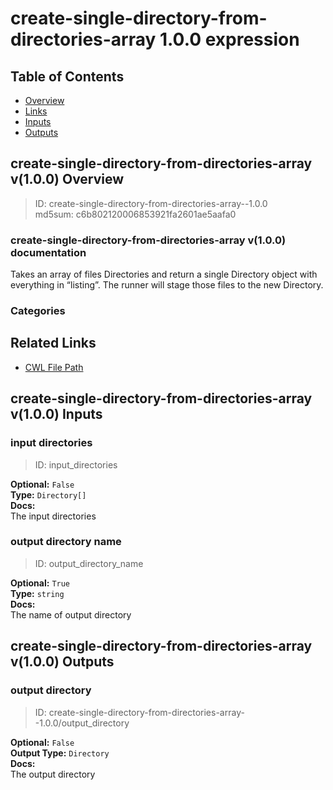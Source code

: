 
create-single-directory-from-directories-array 1.0.0 expression
===============================================================

## Table of Contents
  
- [Overview](#create-single-directory-from-directories-array-v100-overview)  
- [Links](#related-links)  
- [Inputs](#create-single-directory-from-directories-array-v100-inputs)  
- [Outputs](#create-single-directory-from-directories-array-v100-outputs)  


## create-single-directory-from-directories-array v(1.0.0) Overview



  
> ID: create-single-directory-from-directories-array--1.0.0  
> md5sum: c6b802120006853921fa2601ae5aafa0

### create-single-directory-from-directories-array v(1.0.0) documentation
  
Takes an array of files Directories and return a single Directory object with everything in “listing”. 
The runner will stage those files to the new Directory. 

### Categories
  


## Related Links
  
- [CWL File Path](../../../../../../expressions/create-single-directory-from-directories-array/1.0.0/create-single-directory-from-directories-array__1.0.0.cwl)  

  


## create-single-directory-from-directories-array v(1.0.0) Inputs

### input directories



  
> ID: input_directories
  
**Optional:** `False`  
**Type:** `Directory[]`  
**Docs:**  
The input directories


### output directory name



  
> ID: output_directory_name
  
**Optional:** `True`  
**Type:** `string`  
**Docs:**  
The name of output directory

  


## create-single-directory-from-directories-array v(1.0.0) Outputs

### output directory



  
> ID: create-single-directory-from-directories-array--1.0.0/output_directory  

  
**Optional:** `False`  
**Output Type:** `Directory`  
**Docs:**  
The output directory
  

  

